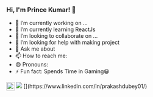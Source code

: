 ### Hi, I'm Prince Kumar! 👋

- 🔭 I’m currently working on ...
- 🌱 I’m currently learning ReactJs
- 👯 I’m looking to collaborate on ...
- 🤔 I’m looking for help with making project 
- 💬 Ask me about 
- 📫 How to reach me: 
- 😄 Pronouns: 
- ⚡ Fun fact: Spends Time in Gaming😀



<img src="https://github-readme-stats.vercel.app/api?username=iampawan&&show_icons=true&title_color=ffffff&icon_color=bb2acf&text_color=daf7dc&bg_color=151515">
     [<img align="left" alt="" width="22px" src="https://cdn.jsdelivr.net/npm/simple-icons@v3/icons/linkedin.svg" />](https://www.linkedin.com/in/prakashdubey01/)
